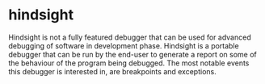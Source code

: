 # hindsight
Hindsight is not a fully featured debugger that can be used for advanced debugging of software in development phase. Hindsight is a portable debugger that can be run by the end-user to generate a report on some of the behaviour of the program being debugged. The most notable events this debugger is interested in, are breakpoints and exceptions.
